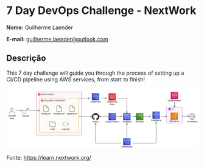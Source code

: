 # 7 Day DevOps Challenge - NextWork

**Nome:** Guilherme Laender

**E-mail:** guilherme.laender@outlook.com

## Descrição
This 7 day challenge will guide you through the process of setting up a CI/CD pipeline using AWS services, from start to finish!

![Diagrama do Projeto](images/devops-challenge.png)

Fonte: https://learn.nextwork.org/


